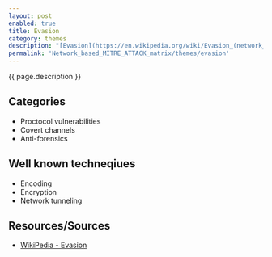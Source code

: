```yaml
---
layout: post
enabled: true
title: Evasion
category: themes
description: "[Evasion](https://en.wikipedia.org/wiki/Evasion_(network_security)) is bypassing an information security device in order to deliver an exploit, attack, or other form of malware to a target network or system, without detection. Evasions are typically used to counter network-based intrusion detection and prevention systems (IPS, IDS) but can also be used to by-pass firewalls and defeat malware analysis. A further target of evasions can be to crash a network security device, rendering it in-effective to subsequent targeted attacks."
permalink: 'Network_based_MITRE_ATTACK_matrix/themes/evasion'
---
```

{{ page.description }}

## Categories

* Proctocol vulnerabilities
* Covert channels
* Anti-forensics

## Well known techneqiues

* Encoding
* Encryption
* Network tunneling

## Resources/Sources

* [WikiPedia - Evasion](https://en.wikipedia.org/wiki/Evasion_(network_security))